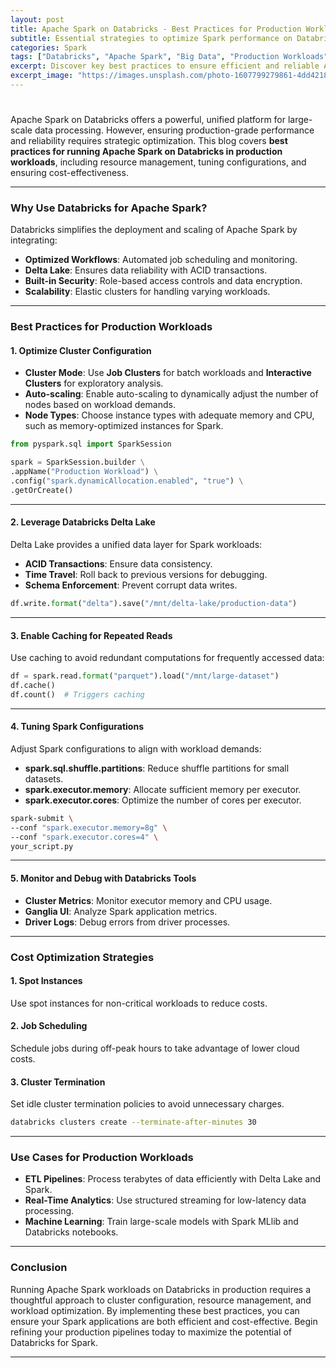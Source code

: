 ```yaml
---
layout: post
title: Apache Spark on Databricks - Best Practices for Production Workloads
subtitle: Essential strategies to optimize Spark performance on Databricks for production environments.
categories: Spark
tags: ["Databricks", "Apache Spark", "Big Data", "Production Workloads", "Cloud"]
excerpt: Discover key best practices to ensure efficient and reliable Apache Spark workloads on the Databricks platform in production settings.
excerpt_image: "https://images.unsplash.com/photo-1607799279861-4dd421887fb3"
---
```


#

Apache Spark on Databricks offers a powerful, unified platform for large-scale data processing. However, ensuring production-grade performance and reliability requires strategic optimization. This blog covers **best practices for running Apache Spark on Databricks in production workloads**, including resource management, tuning configurations, and ensuring cost-effectiveness.

---

### Why Use Databricks for Apache Spark?

Databricks simplifies the deployment and scaling of Apache Spark by integrating:

- **Optimized Workflows**: Automated job scheduling and monitoring.
- **Delta Lake**: Ensures data reliability with ACID transactions.
- **Built-in Security**: Role-based access controls and data encryption.
- **Scalability**: Elastic clusters for handling varying workloads.

---

### Best Practices for Production Workloads

#### 1. **Optimize Cluster Configuration**

- **Cluster Mode**: Use **Job Clusters** for batch workloads and **Interactive Clusters** for exploratory analysis.
- **Auto-scaling**: Enable auto-scaling to dynamically adjust the number of nodes based on workload demands.
- **Node Types**: Choose instance types with adequate memory and CPU, such as memory-optimized instances for Spark.

```python
from pyspark.sql import SparkSession

spark = SparkSession.builder \
.appName("Production Workload") \
.config("spark.dynamicAllocation.enabled", "true") \
.getOrCreate()
```

---

#### 2. **Leverage Databricks Delta Lake**

Delta Lake provides a unified data layer for Spark workloads:

- **ACID Transactions**: Ensure data consistency.
- **Time Travel**: Roll back to previous versions for debugging.
- **Schema Enforcement**: Prevent corrupt data writes.

```python
df.write.format("delta").save("/mnt/delta-lake/production-data")
```

---

#### 3. **Enable Caching for Repeated Reads**

Use caching to avoid redundant computations for frequently accessed data:

```python
df = spark.read.format("parquet").load("/mnt/large-dataset")
df.cache()
df.count()  # Triggers caching
```

---

#### 4. **Tuning Spark Configurations**

Adjust Spark configurations to align with workload demands:

- **spark.sql.shuffle.partitions**: Reduce shuffle partitions for small datasets.
- **spark.executor.memory**: Allocate sufficient memory per executor.
- **spark.executor.cores**: Optimize the number of cores per executor.

```bash
spark-submit \
--conf "spark.executor.memory=8g" \
--conf "spark.executor.cores=4" \
your_script.py
```

---

#### 5. **Monitor and Debug with Databricks Tools**

- **Cluster Metrics**: Monitor executor memory and CPU usage.
- **Ganglia UI**: Analyze Spark application metrics.
- **Driver Logs**: Debug errors from driver processes.

---

### Cost Optimization Strategies

#### 1. **Spot Instances**
Use spot instances for non-critical workloads to reduce costs.

#### 2. **Job Scheduling**
Schedule jobs during off-peak hours to take advantage of lower cloud costs.

#### 3. **Cluster Termination**
Set idle cluster termination policies to avoid unnecessary charges.

```bash
databricks clusters create --terminate-after-minutes 30
```

---

### Use Cases for Production Workloads

- **ETL Pipelines**: Process terabytes of data efficiently with Delta Lake and Spark.
- **Real-Time Analytics**: Use structured streaming for low-latency data processing.
- **Machine Learning**: Train large-scale models with Spark MLlib and Databricks notebooks.

---

### Conclusion

Running Apache Spark workloads on Databricks in production requires a thoughtful approach to cluster configuration, resource management, and workload optimization. By implementing these best practices, you can ensure your Spark applications are both efficient and cost-effective. Begin refining your production pipelines today to maximize the potential of Databricks for Spark.

---

